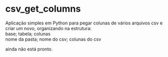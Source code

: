 # csv_get_columns
Aplicação simples em Python para pegar colunas de vários arquivos csv e criar um novo, organizando na estrutura: </br>
base; tabela; colunas </br>
nome da pasta; nome do csv; colunas do csv

ainda não está pronto.

